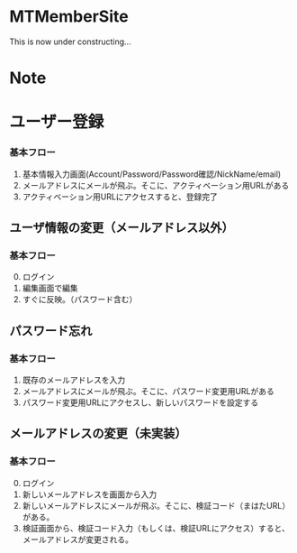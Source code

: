 # MTMemberSite

This is now under constructing...

# Note

# ユーザー登録

### 基本フロー

 1. 基本情報入力画面(Account/Password/Password確認/NickName/email)
 2. メールアドレスにメールが飛ぶ。そこに、アクティベーション用URLがある
 3. アクティベーション用URLにアクセスすると、登録完了

## ユーザ情報の変更（メールアドレス以外）

### 基本フロー

 0. ログイン
 1. 編集画面で編集
 2. すぐに反映。（パスワード含む）

## パスワード忘れ

### 基本フロー

 1. 既存のメールアドレスを入力
 2. メールアドレスにメールが飛ぶ。そこに、パスワード変更用URLがある
 3. パスワード変更用URLにアクセスし、新しいパスワードを設定する

## メールアドレスの変更（未実装）

### 基本フロー

 0. ログイン
 1. 新しいメールアドレスを画面から入力
 2. 新しいメールアドレスにメールが飛ぶ。そこに、検証コード（まはたURL）がある。
 3. 検証画面から、検証コード入力（もしくは、検証URLにアクセス）すると、メールアドレスが変更される。
